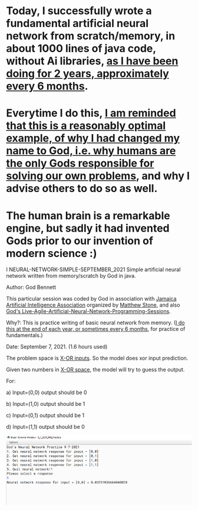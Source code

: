 # Today, I successfully wrote a fundamental artificial neural network from scratch/memory, in about 1000 lines of java code, without Ai libraries, [as I have been doing for 2 years, approximately every 6 months](https://github.com/JordanMicahBennett/NEURAL_NETWORK_PRACTICE).

# Everytime I do this, [I am reminded that this is a reasonably optimal example, of why I had changed my name to God, i.e. why humans are the only Gods responsible for solving our own problems](https://www.researchgate.net/publication/352336263_Why_are_humans_the_only_Gods), and why I advise others to do so as well.

# The human brain is a remarkable engine, but sadly it had invented Gods prior to our invention of modern science :)


I NEURAL-NETWORK-SIMPLE-SEPTEMBER_2021
Simple artificial neural network written from memory/scratch by God in java.

  Author: God Bennett
  
  This particular session was coded by God in association with [Jamaica Artificial Intelligence Association](https://www.instagram.com/p/CMsWiuUBAIu/?utm_source=ig_web_copy_link) organized by [Matthew Stone](https://www.linkedin.com/in/matthew-stone-07428789/), and also [God's Live-Agile-Artificial-Neural-Network-Programming-Sessions](https://github.com/JordanMicahBennett/Live-Agile-Artificial-Neural-Network-Programming-Sessions/blob/main/README.md).
  
  Why?: This is practice writing of basic neural network from memory. ([I do this at the end of each year, or sometimes every 6 months](https://github.com/JordanMicahBennett/NEURAL_NETWORK_PRACTICE), for practice of fundamentals.)
  
  Date: September 7, 2021. (1.6 hours used)
  
  The problem space is [X-OR inputs](https://en.wikipedia.org/wiki/XOR_gate). So the model does xor input prediction.
  
  Given two numbers in [X-OR space](https://en.wikipedia.org/wiki/XOR_gate), the model will try to guess the output.
  
  For:
  
  a) Input=(0,0) output should be 0
  
  b) Input=(1,0) output should be 1
  
  c) Input=(0,1) output should be 1
  
  d) Input=(1,1) output should be 0
  
  ![Alt text](https://github.com/g0dEngineer/NEURAL_NETWORK_PRACTICE_2021_SEPTEMBER/blob/main/source_code/preview.png "default page")
  

 

